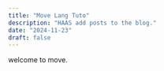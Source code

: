 ```yaml
---
title: "Move Lang Tuto"
description: "HAAS add posts to the blog."
date: "2024-11-23"
draft: false
---
```

welcome to move.  